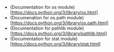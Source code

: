 - (Documentation for os module)[https://docs.python.org/3/library/os.html]
- (Documenation for os.path module)[https://docs.python.org/3/library/os.path.html]
- (Documentation for pathlib module)[https://docs.python.org/3/library/pathlib.html]
- (Documentation for stat module)[https://docs.python.org/3/library/stat.html]